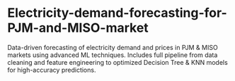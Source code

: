 # Electricity-demand-forecasting-for-PJM-and-MISO-market
Data-driven forecasting of electricity demand and prices in PJM &amp; MISO markets using advanced ML techniques. Includes full pipeline from data cleaning and feature engineering to optimized Decision Tree &amp; KNN models for high-accuracy predictions.
